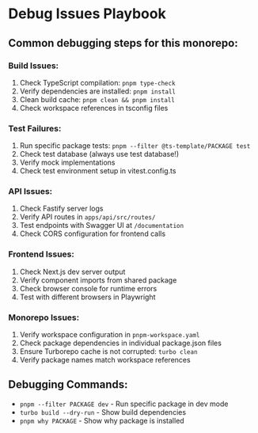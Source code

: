 # Debug Issues Playbook

## Common debugging steps for this monorepo:

### Build Issues:
1. Check TypeScript compilation: `pnpm type-check`
2. Verify dependencies are installed: `pnpm install`
3. Clean build cache: `pnpm clean && pnpm install`
4. Check workspace references in tsconfig files

### Test Failures:
1. Run specific package tests: `pnpm --filter @ts-template/PACKAGE test`
2. Check test database (always use test database!)
3. Verify mock implementations
4. Check test environment setup in vitest.config.ts

### API Issues:
1. Check Fastify server logs
2. Verify API routes in `apps/api/src/routes/`
3. Test endpoints with Swagger UI at `/documentation`
4. Check CORS configuration for frontend calls

### Frontend Issues:
1. Check Next.js dev server output
2. Verify component imports from shared package
3. Check browser console for runtime errors
4. Test with different browsers in Playwright

### Monorepo Issues:
1. Verify workspace configuration in `pnpm-workspace.yaml`
2. Check package dependencies in individual package.json files
3. Ensure Turborepo cache is not corrupted: `turbo clean`
4. Verify package names match workspace references

## Debugging Commands:
- `pnpm --filter PACKAGE dev` - Run specific package in dev mode
- `turbo build --dry-run` - Show build dependencies
- `pnpm why PACKAGE` - Show why package is installed